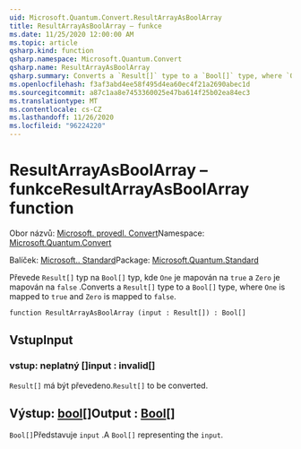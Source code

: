 ```yaml
---
uid: Microsoft.Quantum.Convert.ResultArrayAsBoolArray
title: ResultArrayAsBoolArray – funkce
ms.date: 11/25/2020 12:00:00 AM
ms.topic: article
qsharp.kind: function
qsharp.namespace: Microsoft.Quantum.Convert
qsharp.name: ResultArrayAsBoolArray
qsharp.summary: Converts a `Result[]` type to a `Bool[]` type, where `One` is mapped to `true` and `Zero` is mapped to `false`.
ms.openlocfilehash: f3af3abd4ee58f495d4ea60ec4f21a2690abec1d
ms.sourcegitcommit: a87c1aa8e7453360025e47ba614f25b02ea84ec3
ms.translationtype: MT
ms.contentlocale: cs-CZ
ms.lasthandoff: 11/26/2020
ms.locfileid: "96224220"
---
```

# <a name="resultarrayasboolarray-function"></a><span data-ttu-id="f71b0-102">ResultArrayAsBoolArray – funkce</span><span class="sxs-lookup"><span data-stu-id="f71b0-102">ResultArrayAsBoolArray function</span></span>

<span data-ttu-id="f71b0-103">Obor názvů: [Microsoft. provedl. Convert](xref:Microsoft.Quantum.Convert)</span><span class="sxs-lookup"><span data-stu-id="f71b0-103">Namespace: [Microsoft.Quantum.Convert](xref:Microsoft.Quantum.Convert)</span></span>

<span data-ttu-id="f71b0-104">Balíček: [Microsoft.. Standard](https://nuget.org/packages/Microsoft.Quantum.Standard)</span><span class="sxs-lookup"><span data-stu-id="f71b0-104">Package: [Microsoft.Quantum.Standard](https://nuget.org/packages/Microsoft.Quantum.Standard)</span></span>


<span data-ttu-id="f71b0-105">Převede `Result[]` typ na `Bool[]` typ, kde `One` je mapován na `true` a `Zero` je mapován na `false` .</span><span class="sxs-lookup"><span data-stu-id="f71b0-105">Converts a `Result[]` type to a `Bool[]` type, where `One` is mapped to `true` and `Zero` is mapped to `false`.</span></span>

```qsharp
function ResultArrayAsBoolArray (input : Result[]) : Bool[]
```


## <a name="input"></a><span data-ttu-id="f71b0-106">Vstup</span><span class="sxs-lookup"><span data-stu-id="f71b0-106">Input</span></span>

### <a name="input--__invalidresult__"></a><span data-ttu-id="f71b0-107">vstup: __neplatný <Result>__[]</span><span class="sxs-lookup"><span data-stu-id="f71b0-107">input : __invalid<Result>__[]</span></span>

<span data-ttu-id="f71b0-108">`Result[]` má být převedeno.</span><span class="sxs-lookup"><span data-stu-id="f71b0-108">`Result[]` to be converted.</span></span>



## <a name="output--bool"></a><span data-ttu-id="f71b0-109">Výstup: [bool](xref:microsoft.quantum.lang-ref.bool)[]</span><span class="sxs-lookup"><span data-stu-id="f71b0-109">Output : [Bool](xref:microsoft.quantum.lang-ref.bool)[]</span></span>

<span data-ttu-id="f71b0-110">`Bool[]`Představuje `input` .</span><span class="sxs-lookup"><span data-stu-id="f71b0-110">A `Bool[]` representing the `input`.</span></span>